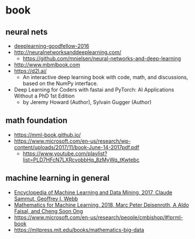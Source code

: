 # book

## neural nets
* [deeplearning-goodfellow-2016](deeplearning-goodfellow-2016)
* http://neuralnetworksanddeeplearning.com/
  * https://github.com/mnielsen/neural-networks-and-deep-learning
* http://www.mbmlbook.com
* https://d2l.ai/ 
  * An interactive deep learning book with code, math, and discussions, based on the NumPy interface.
* Deep Learning for Coders with fastai and PyTorch: AI Applications Without a PhD 1st Edition
  * by Jeremy Howard  (Author), Sylvain Gugger (Author)

## math foundation
* https://mml-book.github.io/
* https://www.microsoft.com/en-us/research/wp-content/uploads/2017/11/book-June-14-2017pdf.pdf
  * https://www.youtube.com/playlist?list=PLD7HFcN7LXRcvobbHq_8zMyWq_tKwtebc

## machine learning in general
* [Encyclopedia of Machine Learning and Data Mining, 2017, Claude Sammut, Geoffrey I. Webb](https://www.springer.com/gp/book/9781489976857)
* [Mathematics for Machine Learning, 2018, Marc Peter Deisenroth, A Aldo Faisal, and Cheng Soon Ong](http://mml-book.com)
* https://www.microsoft.com/en-us/research/people/cmbishop/#!prml-book
* https://mitpress.mit.edu/books/mathematics-big-data
